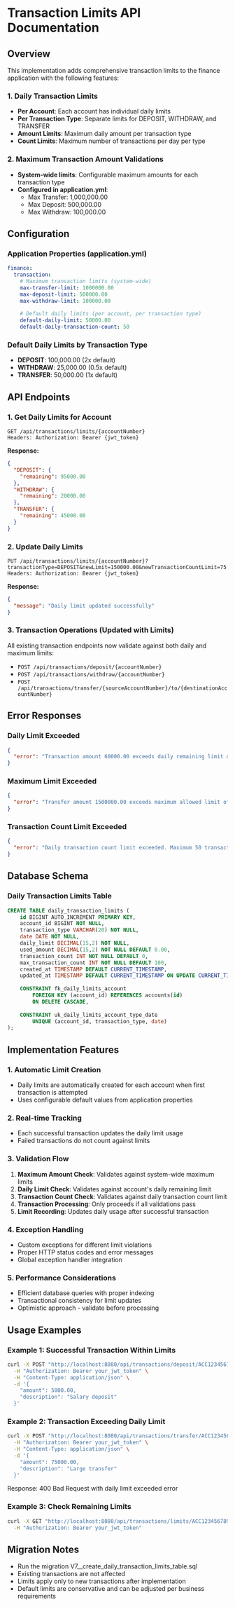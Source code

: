 # Transaction Limits API Documentation

## Overview

This implementation adds comprehensive transaction limits to the finance application with the following features:

### 1. Daily Transaction Limits
- **Per Account**: Each account has individual daily limits
- **Per Transaction Type**: Separate limits for DEPOSIT, WITHDRAW, and TRANSFER
- **Amount Limits**: Maximum daily amount per transaction type
- **Count Limits**: Maximum number of transactions per day per type

### 2. Maximum Transaction Amount Validations
- **System-wide limits**: Configurable maximum amounts for each transaction type
- **Configured in application.yml**:
  - Max Transfer: 1,000,000.00
  - Max Deposit: 500,000.00  
  - Max Withdraw: 100,000.00

## Configuration

### Application Properties (application.yml)
```yaml
finance:
  transaction:
    # Maximum transaction limits (system-wide)
    max-transfer-limit: 1000000.00
    max-deposit-limit: 500000.00
    max-withdraw-limit: 100000.00
    
    # Default daily limits (per account, per transaction type)
    default-daily-limit: 50000.00
    default-daily-transaction-count: 50
```

### Default Daily Limits by Transaction Type
- **DEPOSIT**: 100,000.00 (2x default)
- **WITHDRAW**: 25,000.00 (0.5x default)
- **TRANSFER**: 50,000.00 (1x default)

## API Endpoints

### 1. Get Daily Limits for Account
```
GET /api/transactions/limits/{accountNumber}
Headers: Authorization: Bearer {jwt_token}
```

**Response:**
```json
{
  "DEPOSIT": {
    "remaining": 95000.00
  },
  "WITHDRAW": {
    "remaining": 20000.00
  },
  "TRANSFER": {
    "remaining": 45000.00
  }
}
```

### 2. Update Daily Limits
```
PUT /api/transactions/limits/{accountNumber}?transactionType=DEPOSIT&newLimit=150000.00&newTransactionCountLimit=75
Headers: Authorization: Bearer {jwt_token}
```

**Response:**
```json
{
  "message": "Daily limit updated successfully"
}
```

### 3. Transaction Operations (Updated with Limits)

All existing transaction endpoints now validate against both daily and maximum limits:

- `POST /api/transactions/deposit/{accountNumber}`
- `POST /api/transactions/withdraw/{accountNumber}`
- `POST /api/transactions/transfer/{sourceAccountNumber}/to/{destinationAccountNumber}`

## Error Responses

### Daily Limit Exceeded
```json
{
  "error": "Transaction amount 60000.00 exceeds daily remaining limit of 45000.00 for TRANSFER transactions"
}
```

### Maximum Limit Exceeded
```json
{
  "error": "Transfer amount 1500000.00 exceeds maximum allowed limit of 1000000.00"
}
```

### Transaction Count Limit Exceeded
```json
{
  "error": "Daily transaction count limit exceeded. Maximum 50 transactions allowed per day for DEPOSIT transactions"
}
```

## Database Schema

### Daily Transaction Limits Table
```sql
CREATE TABLE daily_transaction_limits (
    id BIGINT AUTO_INCREMENT PRIMARY KEY,
    account_id BIGINT NOT NULL,
    transaction_type VARCHAR(20) NOT NULL,
    date DATE NOT NULL,
    daily_limit DECIMAL(15,2) NOT NULL,
    used_amount DECIMAL(15,2) NOT NULL DEFAULT 0.00,
    transaction_count INT NOT NULL DEFAULT 0,
    max_transaction_count INT NOT NULL DEFAULT 100,
    created_at TIMESTAMP DEFAULT CURRENT_TIMESTAMP,
    updated_at TIMESTAMP DEFAULT CURRENT_TIMESTAMP ON UPDATE CURRENT_TIMESTAMP,
    
    CONSTRAINT fk_daily_limits_account 
        FOREIGN KEY (account_id) REFERENCES accounts(id) 
        ON DELETE CASCADE,
    
    CONSTRAINT uk_daily_limits_account_type_date 
        UNIQUE (account_id, transaction_type, date)
);
```

## Implementation Features

### 1. Automatic Limit Creation
- Daily limits are automatically created for each account when first transaction is attempted
- Uses configurable default values from application properties

### 2. Real-time Tracking
- Each successful transaction updates the daily limit usage
- Failed transactions do not count against limits

### 3. Validation Flow
1. **Maximum Amount Check**: Validates against system-wide maximum limits
2. **Daily Limit Check**: Validates against account's daily remaining limit
3. **Transaction Count Check**: Validates against daily transaction count limit
4. **Transaction Processing**: Only proceeds if all validations pass
5. **Limit Recording**: Updates daily usage after successful transaction

### 4. Exception Handling
- Custom exceptions for different limit violations
- Proper HTTP status codes and error messages
- Global exception handler integration

### 5. Performance Considerations
- Efficient database queries with proper indexing
- Transactional consistency for limit updates
- Optimistic approach - validate before processing

## Usage Examples

### Example 1: Successful Transaction Within Limits
```bash
curl -X POST "http://localhost:8080/api/transactions/deposit/ACC123456789" \
  -H "Authorization: Bearer your_jwt_token" \
  -H "Content-Type: application/json" \
  -d '{
    "amount": 5000.00,
    "description": "Salary deposit"
  }'
```

### Example 2: Transaction Exceeding Daily Limit
```bash
curl -X POST "http://localhost:8080/api/transactions/transfer/ACC123456789/to/ACC987654321" \
  -H "Authorization: Bearer your_jwt_token" \
  -H "Content-Type: application/json" \
  -d '{
    "amount": 75000.00,
    "description": "Large transfer"
  }'
```
Response: 400 Bad Request with daily limit exceeded error

### Example 3: Check Remaining Limits
```bash
curl -X GET "http://localhost:8080/api/transactions/limits/ACC123456789" \
  -H "Authorization: Bearer your_jwt_token"
```

## Migration Notes

- Run the migration V7__create_daily_transaction_limits_table.sql
- Existing transactions are not affected
- Limits apply only to new transactions after implementation
- Default limits are conservative and can be adjusted per business requirements
